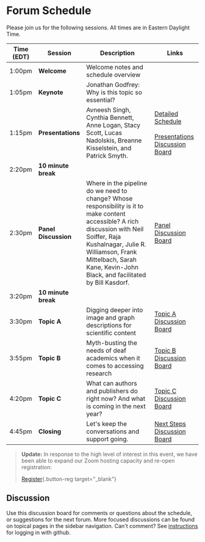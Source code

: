 # Forum Schedule
Please join us for the following sessions. All times are in Eastern Daylight Time.

| Time (EDT) | Session | Description | Links |
| --- | --- | --- | --- |
| 1:00pm | **Welcome** | Welcome notes and schedule overview | |
| 1:05pm | **Keynote** | Jonathan Godfrey: Why is this topic so essential? | |
| 1:15pm | **Presentations** | Avneesh Singh, Cynthia Bennett, Anne Logan, Stacy Scott, Lucas Nadolskis, Breanne Kisselstein, and Patrick Smyth. | [Detailed Schedule](presentations.md#presentation-details)<br><br>[Presentations Discussion Board](presentations.md#discussion) |
| 2:20pm | **10 minute break** | | |
| 2:30pm | **Panel Discussion** | Where in the pipeline do we need to change? Whose responsibility is it to make content accessible? A rich discussion with Neil Soiffer, Raja Kushalnagar, Julie R. Williamson, Frank Mittelbach, Sarah Kane, Kevin-John Black, and facilitated by Bill Kasdorf. | [Panel Discussion Board](panel.md#discussion) |
| 3:20pm | **10 minute break** | | |
| 3:30pm | **Topic A**  |  Digging deeper into image and graph descriptions for scientific content | [Topic A Discussion Board](alt-descriptions.md#discussion) |
| 3:55pm | **Topic B**  |  Myth-busting the needs of deaf academics when it comes to accessing research | [Topic B Discussion Board](mythbusting-deaf-needs.md#discussion) |
| 4:20pm | **Topic C**  |  What can authors and publishers do right now? And what is coming in the next year? | [Topic C Discussion Board](authoring-and-publishing.md#discussion) |
| 4:45pm | **Closing** | Let's keep the conversations and support going. | [Next Steps Discussion Board](next-steps.md#discussion) |

> **Update:** In response to the high level of interest in this event, we have been able to expand our Zoom hosting capacity and re-open registration:
>
> [Register](https://cornell.ca1.qualtrics.com/jfe/form/SV_br1lFL94OVQB5nE){.button-reg target="_blank"}

## Discussion
Use this discussion board for comments or questions about the schedule, or suggestions for the next forum. More focused discussions can be found on topical pages in the sidebar navigation. Can't comment? See [instructions](getting-started.md) for logging in with github.
